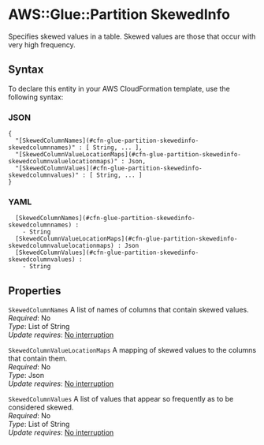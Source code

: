 # AWS::Glue::Partition SkewedInfo<a name="aws-properties-glue-partition-skewedinfo"></a>

Specifies skewed values in a table\. Skewed values are those that occur with very high frequency\.

## Syntax<a name="aws-properties-glue-partition-skewedinfo-syntax"></a>

To declare this entity in your AWS CloudFormation template, use the following syntax:

### JSON<a name="aws-properties-glue-partition-skewedinfo-syntax.json"></a>

```
{
  "[SkewedColumnNames](#cfn-glue-partition-skewedinfo-skewedcolumnnames)" : [ String, ... ],
  "[SkewedColumnValueLocationMaps](#cfn-glue-partition-skewedinfo-skewedcolumnvaluelocationmaps)" : Json,
  "[SkewedColumnValues](#cfn-glue-partition-skewedinfo-skewedcolumnvalues)" : [ String, ... ]
}
```

### YAML<a name="aws-properties-glue-partition-skewedinfo-syntax.yaml"></a>

```
﻿  [SkewedColumnNames](#cfn-glue-partition-skewedinfo-skewedcolumnnames) : 
    - String
﻿  [SkewedColumnValueLocationMaps](#cfn-glue-partition-skewedinfo-skewedcolumnvaluelocationmaps) : Json
﻿  [SkewedColumnValues](#cfn-glue-partition-skewedinfo-skewedcolumnvalues) : 
    - String
```

## Properties<a name="aws-properties-glue-partition-skewedinfo-properties"></a>

`SkewedColumnNames`  <a name="cfn-glue-partition-skewedinfo-skewedcolumnnames"></a>
A list of names of columns that contain skewed values\.  
*Required*: No  
*Type*: List of String  
*Update requires*: [No interruption](https://docs.aws.amazon.com/AWSCloudFormation/latest/UserGuide/using-cfn-updating-stacks-update-behaviors.html#update-no-interrupt)

`SkewedColumnValueLocationMaps`  <a name="cfn-glue-partition-skewedinfo-skewedcolumnvaluelocationmaps"></a>
A mapping of skewed values to the columns that contain them\.  
*Required*: No  
*Type*: Json  
*Update requires*: [No interruption](https://docs.aws.amazon.com/AWSCloudFormation/latest/UserGuide/using-cfn-updating-stacks-update-behaviors.html#update-no-interrupt)

`SkewedColumnValues`  <a name="cfn-glue-partition-skewedinfo-skewedcolumnvalues"></a>
A list of values that appear so frequently as to be considered skewed\.  
*Required*: No  
*Type*: List of String  
*Update requires*: [No interruption](https://docs.aws.amazon.com/AWSCloudFormation/latest/UserGuide/using-cfn-updating-stacks-update-behaviors.html#update-no-interrupt)